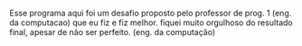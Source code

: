 Esse programa aqui foi um desafio proposto pelo professor de prog. 1 (eng. da computacao) que eu fiz e fiz melhor. fiquei muito orgulhoso do resultado final, apesar de não ser perfeito. (eng. da computação)
